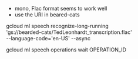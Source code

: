 
- mono, Flac format seems to work well
- use the URI in beared-cats

<!-- Begin -->
gcloud ml speech recognize-long-running \
    'gs://bearded-cats/TedLeonhardt_transcription.flac' \
     --language-code='en-US' --async

<!-- poll until its done -->
gcloud ml speech operations wait OPERATION_ID


